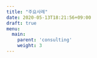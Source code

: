 ```yaml
---
title: "주요사례"
date: 2020-05-13T18:21:56+09:00
draft: true
menu:
  main:
    parent: 'consulting'
    weight: 3
---
```


